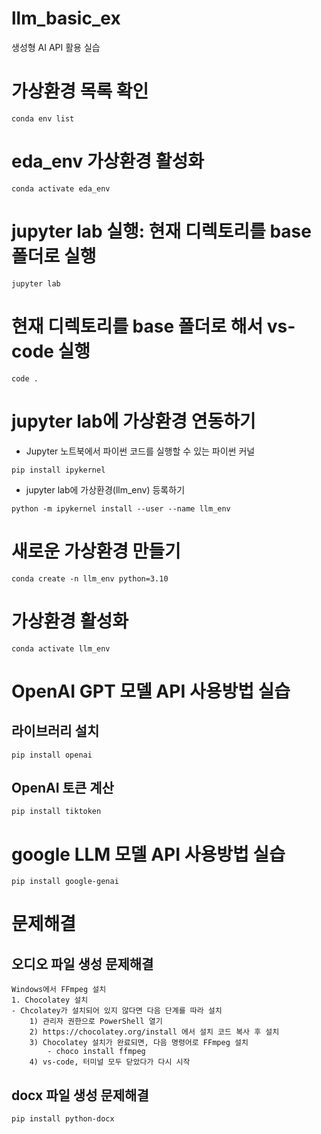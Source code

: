 # llm_basic_ex
생성형 AI API 활용 실습

# 가상환경 목록 확인
```
conda env list
```

# eda_env 가상환경 활성화
```
conda activate eda_env
```

# jupyter lab 실행: 현재 디렉토리를 base 폴더로 실행
```
jupyter lab
```

# 현재 디렉토리를 base 폴더로 해서 vs-code 실행
```
code .
```

# jupyter lab에 가상환경 연동하기
- Jupyter 노트북에서 파이썬 코드를 실행할 수 있는 파이썬 커널
```
pip install ipykernel
```
- jupyter lab에 가상환경(llm_env) 등록하기
```
python -m ipykernel install --user --name llm_env
```

# 새로운 가상환경 만들기
```
conda create -n llm_env python=3.10
```

# 가상환경 활성화
```
conda activate llm_env
```

# OpenAI GPT 모델 API 사용방법 실습
## 라이브러리 설치
```
pip install openai
```
## OpenAI 토큰 계산
```
pip install tiktoken
```

# google LLM 모델 API 사용방법 실습
```
pip install google-genai

```

# 문제해결
## 오디오 파일 생성 문제해결
```
Windows에서 FFmpeg 설치
1. Chocolatey 설치  
- Chcolatey가 설치되어 있지 않다면 다음 단계를 따라 설치
    1) 관리자 권한으로 PowerShell 열기
    2) https://chocolatey.org/install 에서 설치 코드 복사 후 설치
    3) Chocolatey 설치가 완료되면, 다음 명령어로 FFmpeg 설치
        - choco install ffmpeg
    4) vs-code, 터미널 모두 닫았다가 다시 시작
```
## docx 파일 생성 문제해결
```
pip install python-docx
```

